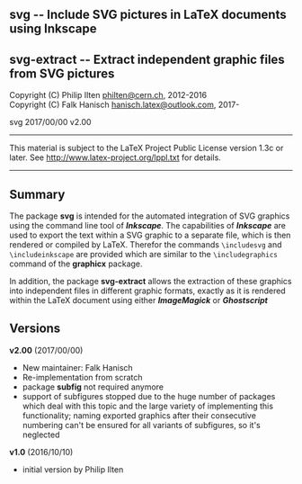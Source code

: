 
 svg         -- Include SVG pictures in LaTeX documents using Inkscape
----------------------------------------------------------------------------
 svg-extract -- Extract independent graphic files from SVG pictures
----------------------------------------------------------------------------

 Copyright (C) Philip Ilten <philten@cern.ch>,  2012-2016  
 Copyright (C) Falk Hanisch <hanisch.latex@outlook.com>, 2017-

 svg 2017/00/00 v2.00

----------------------------------------------------------------------------

 This material is subject to the LaTeX Project Public License version 1.3c 
 or later. See http://www.latex-project.org/lppl.txt for details.

----------------------------------------------------------------------------

Summary
-------

The package **svg** is intended for the automated integration of SVG graphics 
using the command line tool of ***Inkscape***. The capabilities of 
***Inkscape*** are used to export the text within a SVG graphic to a separate 
file, which is then rendered or compiled by LaTeX. Therefor the commands 
`\includesvg` and `\includeinkscape` are provided which are similar to the 
`\includegraphics` command of the **graphicx** package.

In addition, the package **svg-extract** allows the extraction of these 
graphics into independent files in different graphic formats, exactly as 
it is rendered within the LaTeX document using either ***ImageMagick*** or 
***Ghostscript***

Versions
--------

**v2.00** (2017/00/00)
+ New maintainer: Falk Hanisch
+ Re-implementation from scratch
+ package **subfig** not required anymore
+ support of subfigures stopped due to the huge number of packages which deal 
  with this topic and the large variety of implementing this functionality; 
  naming exported graphics after their consecutive numbering can't be ensured
  for all variants of subfigures, so it's neglected


**v1.0** (2016/10/10)
+ initial version by Philip Ilten
